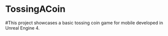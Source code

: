 # TossingACoin
 
#This project showcases a basic tossing coin game for mobile developed in Unreal Engine 4.
